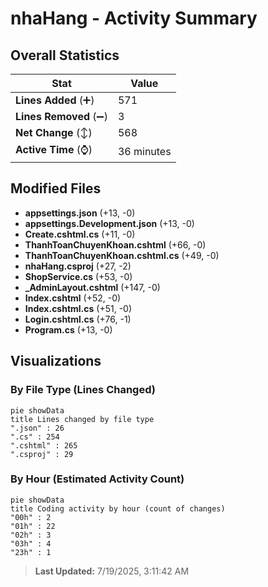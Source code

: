 # nhaHang - Activity Summary 

## Overall Statistics

| Stat                   | Value                                                             |
| ---------------------- | ----------------------------------------------------------------- |
| **Lines Added** (➕)   | 571                                          |
| **Lines Removed** (➖) | 3                                        |
| **Net Change** (↕)    | 568                |
| **Active Time** (⌚)   | 36 minutes |


## Modified Files
- **appsettings.json** (+13, -0)
- **appsettings.Development.json** (+13, -0)
- **Create.cshtml.cs** (+11, -0)
- **ThanhToanChuyenKhoan.cshtml** (+66, -0)
- **ThanhToanChuyenKhoan.cshtml.cs** (+49, -0)
- **nhaHang.csproj** (+27, -2)
- **ShopService.cs** (+53, -0)
- **_AdminLayout.cshtml** (+147, -0)
- **Index.cshtml** (+52, -0)
- **Index.cshtml.cs** (+51, -0)
- **Login.cshtml.cs** (+76, -1)
- **Program.cs** (+13, -0)

## Visualizations

### By File Type (Lines Changed)

```mermaid
pie showData
title Lines changed by file type
".json" : 26
".cs" : 254
".cshtml" : 265
".csproj" : 29
```

### By Hour (Estimated Activity Count)

```mermaid
pie showData
title Coding activity by hour (count of changes)
"00h" : 2
"01h" : 22
"02h" : 3
"03h" : 4
"23h" : 1
```


> **Last Updated:** 7/19/2025, 3:11:42 AM